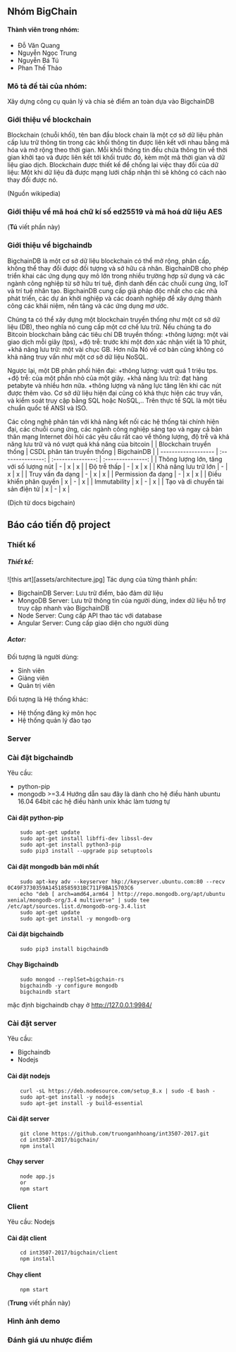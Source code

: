 
## Nhóm BigChain

#### Thành viên trong nhóm:
* Đỗ Văn Quang
* Nguyễn Ngọc Trung
* Nguyễn Bá Tú
* Phan Thế Thảo

### Mô tả đề tài của nhóm:
Xây dựng công cụ quản lý và chia sẻ điểm an toàn dựa vào BigchainDB

### Giới thiệu về blockchain
Blockchain (chuỗi khối), tên ban đầu block chain là một cơ sở dữ liệu phân cấp lưu trữ thông tin trong các khối thông tin được liên kết với nhau bằng mã hóa và mở rộng theo thời gian. Mỗi khối thông tin đều chứa thông tin về thời gian khởi tạo và được liên kết tới khối trước đó, kèm một mã thời gian và dữ liệu giao dịch. Blockchain được thiết kế để chống lại việc thay đổi của dữ liệu: Một khi dữ liệu đã được mạng lưới chấp nhận thì sẽ không có cách nào thay đổi được nó.

(Nguồn wikipedia)

### Giới thiệu về mã hoá chữ kí số ed25519 và mã hoá dữ liệu AES
 (**Tú** viết phần này)
### Giới thiệu về bigchaindb
  BigchainDB là một cơ sở dữ liệu blockchain có thể mở rộng, phân cấp, không thể thay đổi được đối tượng và sở hữu cá nhân. BigchainDB cho phép triển khai các ứng dụng quy mô lớn trong nhiều trường hợp sử dụng và các ngành công nghiệp từ sở hữu trí tuệ, định danh đến các chuỗi cung ứng, IoT và trí tuệ nhân tạo. BigchainDB cung cấp giả pháp độc nhất cho các nhà phát triển, các dự án khởi nghiệp và các doanh nghiệp để xây dựng thành công các khái niệm, nền tảng và các ứng dụng mơ ước.

  Chúng ta có thể xây dựng một blockchain truyền thống như một cơ sở dữ liệu (DB), theo nghĩa nó cung cấp một cơ chế lưu trữ.
  Nếu chúng ta đo Bitcoin blockchain bằng các tiêu chí DB truyền thống:
    +thông lượng:  một vài giao dịch mỗi giây (tps),
    +độ trễ: trước khi một đơn xác nhận viết là 10 phút,
    +khả năng lưu trữ:  một vài chục GB. Hơn nữa
  Nó về cơ bản cũng không có khả năng truy vấn như một cơ sở dữ liệu NoSQL.

  Ngược lại, một DB phân phối hiện đại:
    +thông lượng: vượt quá 1 triệu tps.
    +độ trễ: của một phần nhỏ của một giây.
    +khả năng lưu trữ: đạt hàng petabyte và nhiều hơn nữa.
    +thông lượng và năng lực tăng lên khi các nút được thêm vào.
  Cơ sở dữ liệu hiện đại cũng có khả thực hiện các truy vấn, và kiểm soát truy cập bằng SQL hoặc NoSQL,..
  Trên thực tế SQL là một tiêu chuẩn quốc tế ANSI và ISO.

  Các công nghệ phân tán với khả năng kết nối các hệ thống tài chính hiện đại, các chuỗi cung ứng, các ngành công nghiệp sáng tạo và ngay cả bản thân mạng Internet đòi hỏi các yêu cầu rất cao về thông lượng, độ trễ và khả năng lưu trữ và nó vượt quá khả năng của bitcoin
  |                   | Blockchain truyển thống | CSDL phân tán truyền thống | BigchainDB |
  | ------------------- | :---------------: | :---------------: | :---------------: |
  | Thông lượng lớn, tăng với số lượng nút | - | x | x |
  | Độ trễ thấp | - | x | x |
  | Khả năng lưu trữ lớn | - | x | x |
  | Truy vấn đa dạng | - | x | x |
  | Permission đa dạng | - | x | x |
  | Điều khiển phân quyền | x | - | x |
  | Immutability | x | - | x |
  | Tạo và di chuyển tài sản điện tử | x | - | x |

(Dịch từ docs bigchain)
## Báo cáo tiến độ project

### Thiết kế
##### Thiết kế:
![this art][assets/architecture.jpg]
Tác dụng của từng thành phần:
* BigchainDB Server: Lưu trữ điểm, bảo đảm dữ liệu
* MongoDB Server: Lưu trữ thông tin của người dùng, index dữ liệu hỗ trợ truy cập nhanh vào BigchainDB
* Node Server: Cung cấp API thao tác với database
* Angular Server: Cung cấp giao diện cho người dùng

##### Actor:

Đối tượng là người dùng:
* Sinh viên
* Giảng viên
* Quản trị viên

Đối tượng là Hệ thống khác:
* Hệ thống đăng ký môn học
* Hệ thống quản lý đào tạo

### Server
### Cài đặt bigchaindb
  Yêu cầu:
  * python-pip
  * mongodb >=3.4
  Hướng dẫn sau đây là dành cho hệ điều hành ubuntu 16.04 64bit các hệ điều hành unix khác làm tương tự

#### Cài đặt python-pip
```
    sudo apt-get update
    sudo apt-get install libffi-dev libssl-dev
    sudo apt-get install python3-pip
    sudo pip3 install --upgrade pip setuptools
```
#### Cài đặt mongodb bản mới nhất
```
    sudo apt-key adv --keyserver hkp://keyserver.ubuntu.com:80 --recv 0C49F3730359A14518585931BC711F9BA15703C6
    echo "deb [ arch=amd64,arm64 ] http://repo.mongodb.org/apt/ubuntu xenial/mongodb-org/3.4 multiverse" | sudo tee /etc/apt/sources.list.d/mongodb-org-3.4.list
    sudo apt-get update
    sudo apt-get install -y mongodb-org
```

#### Cài đặt bigchaindb
```
    sudo pip3 install bigchaindb
```

#### Chạy Bigchaindb
```
    sudo mongod --replSet=bigchain-rs
    bigchaindb -y configure mongodb
    bigchaindb start
```

mặc định bigchaindb chạy ở http://127.0.0.1:9984/

### Cài đặt server
 Yêu cầu:
 * Bigchaindb
 * Nodejs

#### Cài đặt nodejs
```
    curl -sL https://deb.nodesource.com/setup_8.x | sudo -E bash -
    sudo apt-get install -y nodejs
    sudo apt-get install -y build-essential
```

#### Cài đặt server
```
    git clone https://github.com/truonganhhoang/int3507-2017.git
    cd int3507-2017/bigchain/
    npm install
```

#### Chạy server
```
    node app.js
    or
    npm start
```

### Client
 Yêu cầu: Nodejs

#### Cài đặt client
```
    cd int3507-2017/bigchain/client
    npm install
```

#### Chạy client
```
    npm start
```
  (**Trung** viết phần này)
### Hình ảnh demo

### Đánh giá ưu nhược điểm
